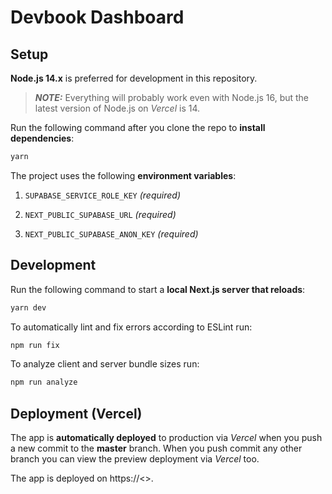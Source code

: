 # Devbook Dashboard

## Setup
**Node.js 14.x** is preferred for development in this repository.
> **_NOTE:_** Everything will probably work even with Node.js 16, but the latest version of Node.js on *Vercel* is 14.

Run the following command after you clone the repo to **install dependencies**:
```bash
yarn
```

The project uses the following **environment variables**:

1. `SUPABASE_SERVICE_ROLE_KEY` *(required)*

2. `NEXT_PUBLIC_SUPABASE_URL` *(required)*

3. `NEXT_PUBLIC_SUPABASE_ANON_KEY` *(required)*


## Development
Run the following command to start a **local Next.js server that reloads**:
```bash
yarn dev
```

To automatically lint and fix errors according to ESLint run:
```bash
npm run fix
```

To analyze client and server bundle sizes run:
```bash
npm run analyze
```

## Deployment (Vercel)
The app is **automatically deployed** to production via *Vercel* when you push a new commit to the **master** branch. When you push commit any other branch you can view the preview deployment via *Vercel* too.

The app is deployed on https://<>.